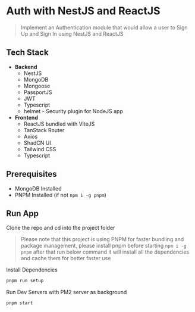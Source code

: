 # Auth with NestJS and ReactJS

> Implement an Authentication module that would allow a user to Sign Up and 
> Sign In using NestJS and ReactJS

## Tech Stack
- **Backend**
  - NestJS
  - MongoDB
  - Mongoose
  - PassportJS
  - JWT
  - Typescript
  - helmet - Security plugin for NodeJS app
- **Frontend**
  - ReactJS bundled with ViteJS
  - TanStack Router
  - Axios
  - ShadCN UI
  - Tailwind CSS
  - Typescript

## Prerequisites
- MongoDB Installed
- PNPM Installed (if not `npm i -g pnpm`) 

## Run App

Clone the repo and cd into the project folder

> Please note that this project is using PNPM for faster bundling and 
> package management, please install pnpm before starting
> `npm i -g pnpm` after that run below command it will install all the 
> dependencies and cache them for better faster use

Install Dependencies

```bash
pnpm run setup
```

Run Dev Servers with PM2 server as background
```bash
pnpm start
```
